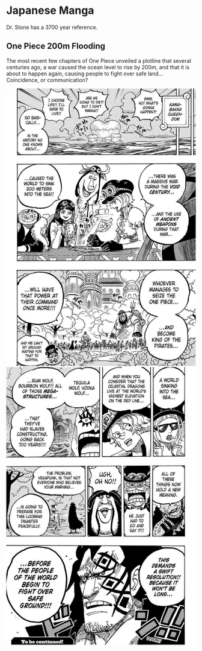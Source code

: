 # Japanese Manga

Dr. Stone has a 3700 year reference.

## One Piece 200m Flooding

The most recent few chapters of One Piece unveiled a plotline that several centuries ago, a war caused the ocean level to rise by 200m, and that it is about to happen again, causing people to fight over safe land... Coincidence, or communication?

![](img/one-piece1.jpg)
![](img/one-piece2.jpg)